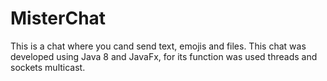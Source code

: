 # MisterChat
This is a chat where you cand send text, emojis and files. This chat was developed using Java 8 and JavaFx, for its function was used threads and sockets multicast.